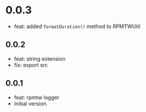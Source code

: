 # 0.0.3
- feat: added `formatDuration()` method to RPMTWUtil
## 0.0.2
- feat: string extension
- fix: export src
## 0.0.1
- feat: rpmtw logger
- Initial version.
